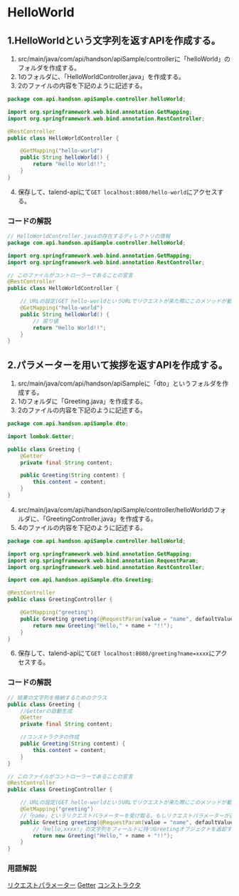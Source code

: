 # HelloWorld

## 1.HelloWorldという文字列を返すAPIを作成する。
1. src/main/java/com/api/handson/apiSample/controllerに「helloWorld」のフォルダを作成する。
2. 1のフォルダに、「HelloWorldController.java」を作成する。
3. 2のファイルの内容を下記のように記述する。
```java
package com.api.handson.apiSample.controller.helloWorld;

import org.springframework.web.bind.annotation.GetMapping;
import org.springframework.web.bind.annotation.RestController;

@RestController
public class HelloWorldController {

    @GetMapping("hello-world")
    public String helloWorld() {
        return "Hello World!!";
    }
}

```
4. 保存して、talend-apiにて`GET localhost:8080/hello-world`にアクセスする。

### コードの解説
```java
// HelloWorldController.javaの存在するディレクトリの情報
package com.api.handson.apiSample.controller.helloWorld;

import org.springframework.web.bind.annotation.GetMapping;
import org.springframework.web.bind.annotation.RestController;

// このファイルがコントローラーであることの宣言
@RestController
public class HelloWorldController {

    // URLの設定(GET hello-worldというURLでリクエストが来た際にこのメソッドが動作する。)
    @GetMapping("hello-world")
    public String helloWorld() {
        // 戻り値
        return "Hello World!!";
    }
}

```



## 2.パラメーターを用いて挨拶を返すAPIを作成する。
1. src/main/java/com/api/handson/apiSampleに「dto」というフォルダを作成する。
2. 1のフォルダに「Greeting.java」を作成する。
3. 2のファイルの内容を下記のように記述する。
```java
package com.api.handson.apiSample.dto;

import lombok.Getter;

public class Greeting {
    @Getter
    private final String content;

    public Greeting(String content) {
        this.content = content;
    }
}
```
4. src/main/java/com/api/handson/apiSample/controller/helloWorldのフォルダに、「GreetingController.java」を作成する。
5. 4のファイルの内容を下記のように記述する。
```java
package com.api.handson.apiSample.controller.helloWorld;

import org.springframework.web.bind.annotation.GetMapping;
import org.springframework.web.bind.annotation.RequestParam;
import org.springframework.web.bind.annotation.RestController;

import com.api.handson.apiSample.dto.Greeting;

@RestController
public class GreetingController {

    @GetMapping("greeting")
    public Greeting greeting(@RequestParam(value = "name", defaultValue = "World") String name) {
        return new Greeting("Hello," + name + "!!");
    }
}
```
6. 保存して、talend-apiにて`GET localhost:8080/greeting?name=xxxx`にアクセスする。

### コードの解説
```java
// 結果の文字列を格納するためのクラス
public class Greeting {
    //Getterの自動生成
    @Getter
    private final String content;

    //コンストラクタの作成
    public Greeting(String content) {
        this.content = content;
    }
}

// このファイルがコントローラーであることの宣言
@RestController
public class GreetingController {

    // URLの設定(GET hello-worldというURLでリクエストが来た際にこのメソッドが動作する。)
    @GetMapping("greeting")
    //「name」というリクエストパラメーターを受け取る。もしリクエストパラメーターが送られていなかった場合、デフォルトの値がWorldになる。
    public Greeting greeting(@RequestParam(value = "name", defaultValue = "World") String name) {
        //「Hello,xxxx!」の文字列をフィールドに持つGreetingオブジェクトを返却する。
        return new Greeting("Hello," + name + "!!");
    }
}
```

### 用語解説
[リクエストパラメーター](https://algorithm.joho.info/computer/get-request-parameter/)
[Getter](https://qiita.com/takahirocook/items/27828bc8477735612021)
[コンストラクタ](https://wa3.i-3-i.info/word13646.html)